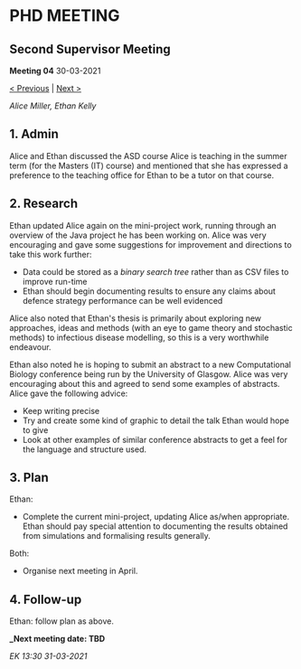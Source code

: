 # PHD MEETING
## Second Supervisor Meeting

__Meeting 04__
30-03-2021

[< Previous](../02-21/2_03_25-02-21.md) | [Next >](../04-21/2_04_XX-04-21.md)

_Alice Miller,_
_Ethan Kelly_


## 1. Admin

Alice and Ethan discussed the ASD course Alice is teaching in the summer term (for the Masters (IT) course) and mentioned that she has expressed a preference to the teaching office for Ethan to be a tutor on that course. 


## 2. Research

Ethan updated Alice again on the mini-project work, running through an overview of the Java project he has been working on. Alice was very encouraging and gave some suggestions for improvement and directions to take this work further:
* Data could be stored as a _binary search tree_ rather than as CSV files to improve run-time
* Ethan should begin documenting results to ensure any claims about defence strategy performance can be well evidenced

Alice also noted that Ethan's thesis is primarily about exploring new approaches, ideas and methods (with an eye to game theory and stochastic methods) to infectious disease modelling, so this is a very worthwhile endeavour.

Ethan also noted he is hoping to submit an abstract to a new Computational Biology conference being run by the University of Glasgow. Alice was very encouraging about this and agreed to send some examples of abstracts. Alice gave the following advice:
* Keep writing precise
* Try and create some kind of graphic to detail the talk Ethan would hope to give
* Look at other examples of similar conference abstracts to get a feel for the language and structure used.


## 3. Plan

Ethan:
* Complete the current mini-project, updating Alice as/when appropriate. Ethan should pay special attention to documenting the results obtained from simulations and formalising results generally.

Both:
* Organise next meeting in April.


## 4. Follow-up

Ethan: follow plan as above.



**_Next meeting date: TBD**



_EK 13:30 31-03-2021_
